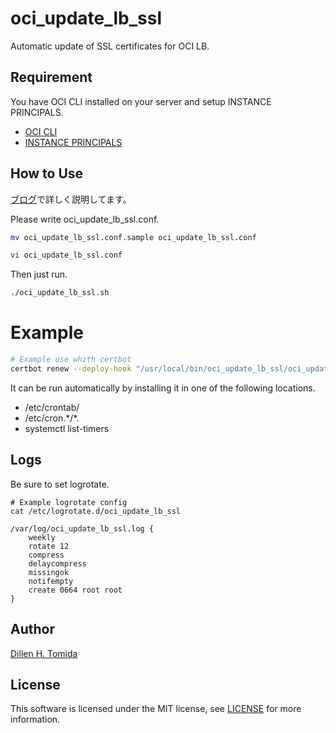 # oci_update_lb_ssl
Automatic update of SSL certificates for OCI LB.

## Requirement
You have OCI CLI installed on your server and setup INSTANCE PRINCIPALS.
- [OCI CLI](https://docs.oracle.com/en-us/iaas/Content/API/SDKDocs/cliinstall.htm)
- [INSTANCE PRINCIPALS](https://docs.oracle.com/en-us/iaas/Content/Identity/Tasks/callingservicesfrominstances.htm)

## How to Use
[ブログ](https://www.grimoire.tokyo/2022/07/11/post-408/)で詳しく説明してます。

Please write oci_update_lb_ssl.conf.

```sh
mv oci_update_lb_ssl.conf.sample oci_update_lb_ssl.conf

vi oci_update_lb_ssl.conf

```

Then just run.

```sh
./oci_update_lb_ssl.sh

```

# Example
```sh
# Example use whith certbot
certbot renew --deploy-hook "/usr/local/bin/oci_update_lb_ssl/oci_update_lb_ssl.sh" &> /var/log/oci_update_lb_ssl.log

```

It can be run automatically by installing it in one of the following locations.

- /etc/crontab/
- /etc/cron.\*/*.
- systemctl list-timers



## Logs
Be sure to set logrotate.

```shell
# Example logrotate config
cat /etc/logrotate.d/oci_update_lb_ssl

/var/log/oci_update_lb_ssl.log {
    weekly
    rotate 12
    compress
    delaycompress
    missingok
    notifempty
    create 0664 root root
}

```

## Author
[Dillen H. Tomida](https://twitter.com/t0mihir0)

## License
This software is licensed under the MIT license, see [LICENSE](./LICENSE) for more information.
